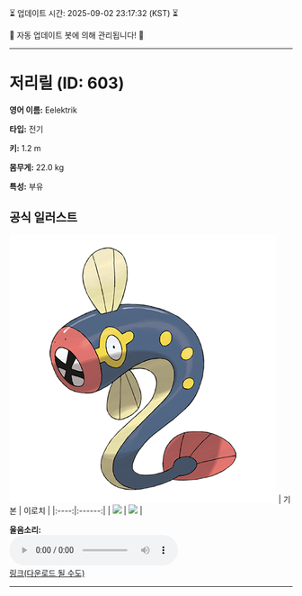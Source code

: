 
⏳ 업데이트 시간: 2025-09-02 23:17:32 (KST) ⏳

🤖 자동 업데이트 봇에 의해 관리됩니다! 🤖

---

# 저리릴 (ID: 603)
**영어 이름:** Eelektrik

**타입:** 전기

**키:** 1.2 m

**몸무게:** 22.0 kg

**특성:** 부유

## 공식 일러스트
![](https://raw.githubusercontent.com/PokeAPI/sprites/master/sprites/pokemon/other/official-artwork/603.png)
| 기본 | 이로치 |
|:----:|:------:|
| <img src="http://play.pokemonshowdown.com/sprites/ani/eelektrik.gif" width="200"> | <img src="http://play.pokemonshowdown.com/sprites/ani-shiny/eelektrik.gif" width="200"> |

**울음소리:**<br><audio controls src="https://raw.githubusercontent.com/PokeAPI/cries/main/cries/pokemon/latest/603.ogg"></audio><br> [링크(다운로드 될 수도)](https://raw.githubusercontent.com/PokeAPI/cries/main/cries/pokemon/latest/603.ogg)


---
